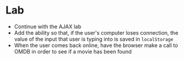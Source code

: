 # Lab

- Continue with the AJAX lab
- Add the ability so that, if the user's computer loses connection, the value of the input that user is typing into is saved in `localStorage`
- When the user comes back online, have the browser make a call to OMDB in order to see if a movie has been found
